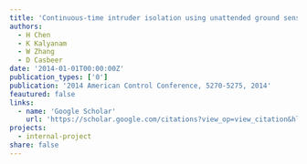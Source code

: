 ```yaml
---
title: 'Continuous-time intruder isolation using unattended ground sensors on graphs'
authors:
  - H Chen
  - K Kalyanam
  - W Zhang
  - D Casbeer
date: '2014-01-01T00:00:00Z'
publication_types: ['0']
publication: '2014 American Control Conference, 5270-5275, 2014'
feautured: false
links:
  - name: 'Google Scholar'
    url: 'https://scholar.google.com/citations?view_op=view_citation&hl=en&user=sFTLO0EAAAAJ&citation_for_view=sFTLO0EAAAAJ:vRqMK49ujn8C'
projects:
  - internal-project
share: false
---
```

